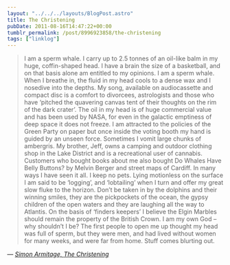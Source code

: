 ```yaml
---
layout: "../../../layouts/BlogPost.astro"
title: The Christening
pubDate: 2011-08-16T14:47:22+00:00
tumblr_permalink: /post/8996923858/the-christening
tags: ["linklog"]
---
```


> I am a sperm whale. I carry up to 2.5 tonnes of an oil-like balm in my huge, coffin-shaped head. I have a brain the size of a basketball, and on that basis alone am entitled to my opinions. I am a sperm whale. When I breathe in, the fluid in my head cools to a dense wax and I nosedive into the depths. My song, available on audiocassette and compact disc is a comfort to divorcees, astrologists and those who have ‘pitched the quavering canvas tent of their thoughts on the rim of the dark crater’. The oil in my head is of huge commercial value and has been used by NASA, for even in the galactic emptiness of deep space it does not freeze. I am attracted to the policies of the Green Party on paper but once inside the voting booth my hand is guided by an unseen force. Sometimes I vomit large chunks of ambergris. My brother, Jeff, owns a camping and outdoor clothing shop in the Lake District and is a recreational user of cannabis. Customers who bought books about me also bought Do Whales Have Belly Buttons? by Melvin Berger and street maps of Cardiff. In many ways I have seen it all. I keep no pets. Lying motionless on the surface I am said to be ‘logging’, and ‘lobtailing’ when I turn and offer my great slow fluke to the horizon. Don’t be taken in by the dolphins and their winning smiles, they are the pickpockets of the ocean, the gypsy children of the open waters and they are laughing all the way to Atlantis. On the basis of ‘finders keepers’ I believe the Elgin Marbles should remain the property of the British Crown. I am my own God – why shouldn’t I be? The first people to open me up thought my head was full of sperm, but they were men, and had lived without women for many weeks, and were far from home. Stuff comes blurting out.

— <cite>[Simon Armitage, _The Christening_](https://www.theguardian.com/books/2010/jun/05/seeing-stars-simon-armitage-review)</cite>
